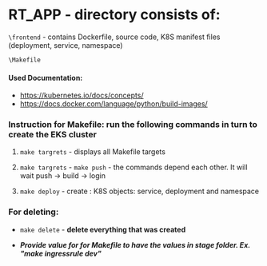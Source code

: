 # RT_APP - directory consists of:

`\frontend` - contains Dockerfile, source code, K8S manifest files (deployment, service, namespace)

`\Makefile`

#### Used Documentation:
- https://kubernetes.io/docs/concepts/
- https://docs.docker.com/language/python/build-images/

### Instruction for Makefile: run the following commands in turn to create the EKS cluster

1. `make targrets` - displays all Makefile targets

2. `make targrets` - `make push` - the commands depend each other. It will wait push -> build -> login 

3. `make deploy` - create : K8S objects: service, deployment and namespace 

### For deleting:

- `make delete` - **delete everything that was created**

- ***Provide value for for Makefile to have the values in stage folder. Ex. "make ingressrule dev"***
